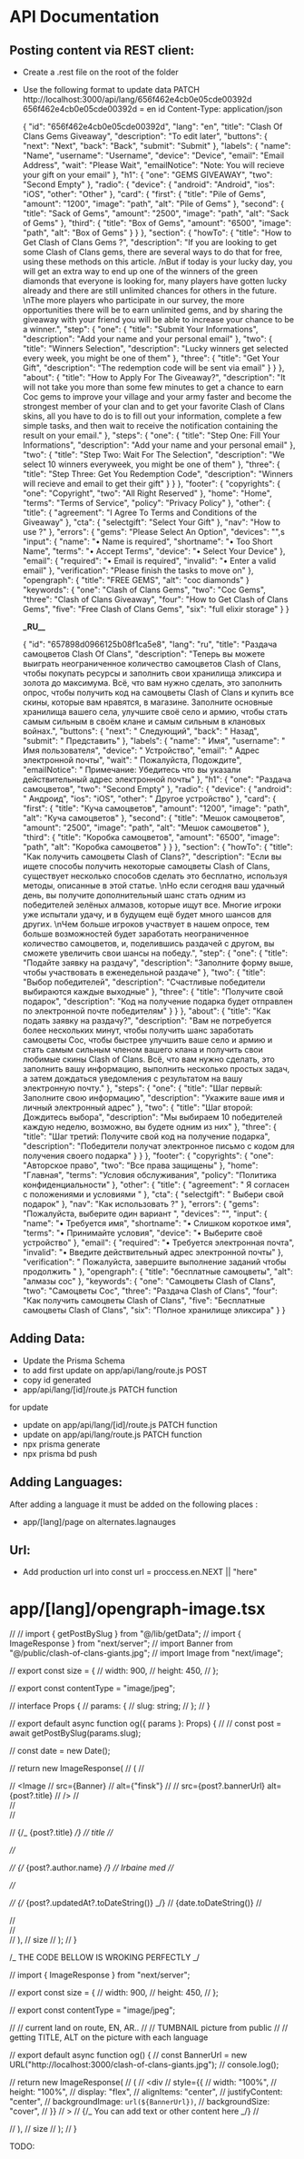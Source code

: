 # API Documentation

## Posting content via REST client:

- Create a .rest file on the root of the folder
- Use the following format to update data
  PATCH http://localhost:3000/api/lang/656f462e4cb0e05cde00392d  
   656f462e4cb0e05cde00392d = en id
  Content-Type: application/json

  {
  "id": "656f462e4cb0e05cde00392d",
  "lang": "en",
  "title": "Clash Of Clans Gems Giveaway",
  "description": "To edit later",
  "buttons": {
  "next": "Next",
  "back": "Back",
  "submit": "Submit"
  },
  "labels": {
  "name": "Name",
  "username": "Username",
  "device": "Device",
  "email": "Email Address",
  "wait": "Please Wait",
  "emailNotice": "Note: You will recieve your gift on your email"
  },
  "h1": {
  "one": "GEMS GIVEAWAY",
  "two": "Second Empty"
  },
  "radio": {
  "device": {
  "android": "Android",
  "ios": "iOS",
  "other": "Other"
  },
  "card": {
  "first": {
  "title": "Pile of Gems",
  "amount": "1200",
  "image": "path",
  "alt": "Pile of Gems"
  },
  "second": {
  "title": "Sack of Gems",
  "amount": "2500",
  "image": "path",
  "alt": "Sack of Gems"
  },
  "third": {
  "title": "Box of Gems",
  "amount": "6500",
  "image": "path",
  "alt": "Box of Gems"
  }
  }
  },
  "section": {
  "howTo": {
  "title": "How to Get Clash of Clans Gems ?",
  "description": "If you are looking to get some Clash of Clans gems, there are several ways to do that for free, using these methods on this article. /nBut if today is your lucky day, you will get an extra way to end up one of the winners of the green diamonds that everyone is looking for, many players have gotten lucky already and there are still unlimited chances for others in the future. \nThe more players who participate in our survey, the more opportunities there will be to earn unlimited gems, and by sharing the giveaway with your friend you will be able to increase your chance to be a winner.",
  "step": {
  "one": {
  "title": "Submit Your Informations",
  "description": "Add your name and your personal email"
  },
  "two": {
  "title": "Winners Selection",
  "description": "Lucky winners get selected every week, you might be one of them"
  },
  "three": {
  "title": "Get Your Gift",
  "description": "The redemption code will be sent via email"
  }
  }
  },
  "about": {
  "title": "How to Apply For The Giveaway?",
  "description": "It will not take you more than some few minutes to get a chance to earn Coc gems to improve your village and your army faster and become the strongest member of your clan and to get your favorite Clash of Clans skins, all you have to do is to fill out your information, complete a few simple tasks, and then wait to receive the notification containing the result on your email."
  },
  "steps": {
  "one": {
  "title": "Step One: Fill Your Informations",
  "description": "Add your name and your personal email"
  },
  "two": {
  "title": "Step Two: Wait For The Selection",
  "description": "We select 10 winners everyweek, you might be one of them"
  },
  "three": {
  "title": "Step Three: Get You Redemption Code",
  "description": "Winners will recieve and email to get their gift"
  }
  }
  },
  "footer": {
  "copyrights": {
  "one": "Copyright",
  "two": "All Right Reserved"
  },
  "home": "Home",
  "terms": "Terms of Service",
  "policy": "Privacy Policy"
  },
  "other": {
  "title": {
  "agreement": "I Agree To Terms and Conditions of the Giveaway"
  },
  "cta": {
  "selectgift": "Select Your Gift"
  },
  "nav": "How to use ?"
  },
  "errors": {
  "gems": "Please Select An Option",
  "devices": "",s
  "input": {
  "name": "• Name is required",
  "shortname": "• Too Short Name",
  "terms": "• Accept Terms",
  "device": "• Select Your Device"
  },
  "email": {
  "required": "• Email is required",
  "invalid": "• Enter a valid email"
  },
  "verification": "Please finish the tasks to move on"
  },
  "opengraph": {
  "title": "FREE GEMS",
  "alt": "coc diamonds"
  }
  "keywords": {
  "one": "Clash of Clans Gems",
  "two": "Coc Gems",
  "three": "Clash of Clans Giveaway",
  "four": "How to Get Clash of Clans Gems",
  "five": "Free Clash of Clans Gems",
  "six": "full elixir storage"
  }
  }

  ************\_************RU************\_\_************

  {
  "id": "657898d0966125b08f1ca5e8",
  "lang": "ru",
  "title": "Раздача самоцветов Clash Of Clans",
  "description": "Теперь вы можете выиграть неограниченное количество самоцветов Clash of Clans, чтобы покупать ресурсы и заполнить свои хранилища эликсира и золота до максимума. Всё, что вам нужно сделать, это заполнить опрос, чтобы получить код на самоцветы Clash of Clans и купить все скины, которые вам нравятся, в магазине. Заполните основные хранилища вашего села, улучшите своё село и армию, чтобы стать самым сильным в своём клане и самым сильным в клановых войнах.",
  "buttons": {
  "next": " Следующий",
  "back": " Назад",
  "submit": " Представить"
  },
  "labels": {
  "name": " Имя",
  "username": " Имя пользователя",
  "device": " Устройство",
  "email": " Адрес электронной почты",
  "wait": " Пожалуйста, Подождите",
  "emailNotice": " Примечание: Убедитесь что вы указали действительный адрес электронной почты"
  },
  "h1": {
  "one": "Раздача самоцветов",
  "two": "Second Empty"
  },
  "radio": {
  "device": {
  "android": " Андроид",
  "ios": "iOS",
  "other": " Другое устройство"
  },
  "card": {
  "first": {
  "title": "Куча самоцветов",
  "amount": "1200",
  "image": "path",
  "alt": "Куча самоцветов"
  },
  "second": {
  "title": "Мешок самоцветов",
  "amount": "2500",
  "image": "path",
  "alt": "Мешок самоцветов"
  },
  "third": {
  "title": "Коробка самоцветов",
  "amount": "6500",
  "image": "path",
  "alt": "Коробка самоцветов"
  }
  }
  },
  "section": {
  "howTo": {
  "title": "Как получить самоцветы Clash of Clans?",
  "description": "Если вы ищете способы получить некоторые самоцветы Clash of Clans, существует несколько способов сделать это бесплатно, используя методы, описанные в этой статье. \nНо если сегодня ваш удачный день, вы получите дополнительный шанс стать одним из победителей зелёных алмазов, которые ищут все. Многие игроки уже испытали удачу, и в будущем ещё будет много шансов для других. \nЧем больше игроков участвует в нашем опросе, тем больше возможностей будет заработать неограниченное количество самоцветов, и, поделившись раздачей с другом, вы сможете увеличить свои шансы на победу.",
  "step": {
  "one": {
  "title": "Подайте заявку на раздачу",
  "description": "Заполните форму выше, чтобы участвовать в еженедельной раздаче"
  },
  "two": {
  "title": "Выбор победителей",
  "description": "Счастливые победители выбираются каждые выходные"
  },
  "three": {
  "title": "Получите свой подарок",
  "description": "Код на получение подарка будет отправлен по электронной почте победителям"
  }
  }
  },
  "about": {
  "title": "Как подать заявку на раздачу?",
  "description": "Вам не потребуется более нескольких минут, чтобы получить шанс заработать самоцветы Coc, чтобы быстрее улучшить ваше село и армию и стать самым сильным членом вашего клана и получить свои любимые скины Clash of Clans. Всё, что вам нужно сделать, это заполнить вашу информацию, выполнить несколько простых задач, а затем дождаться уведомления с результатом на вашу электронную почту."
  },
  "steps": {
  "one": {
  "title": "Шаг первый: Заполните свою информацию",
  "description": "Укажите ваше имя и личный электронный адрес"
  },
  "two": {
  "title": "Шаг второй: Дождитесь выбора",
  "description": "Мы выбираем 10 победителей каждую неделю, возможно, вы будете одним из них"
  },
  "three": {
  "title": "Шаг третий: Получите свой код на получение подарка",
  "description": "Победители получат электронное письмо с кодом для получения своего подарка"
  }
  }
  },
  "footer": {
  "copyrights": {
  "one": "Авторское право",
  "two": "Все права защищены"
  },
  "home": "Главная",
  "terms": "Условия обслуживания",
  "policy": "Политика конфиденциальности"
  },
  "other": {
  "title": {
  "agreement": " Я согласен с положениями и условиями "
  },
  "cta": {
  "selectgift": " Выбери свой подарок"
  },
  "nav": "Как использовать ?"
  },
  "errors": {
  "gems": "Пожалуйста, выберите один вариант ",
  "devices": "",
  "input": {
  "name": "• Требуется имя",
  "shortname": "• Слишком короткое имя",
  "terms": "• Принимайте условия",
  "device": "• Выберите своё устройство"
  },
  "email": {
  "required": "• Требуется электронная почта",
  "invalid": "• Введите действительный адрес электронной почты"
  },
  "verification": " Пожалуйста, завершите выполнение заданий чтобы продолжить "
  },
  "opengraph": {
  "title": "бесплатные самоцветы",
  "alt": "алмазы coc"
  },
  "keywords": {
  "one": "Самоцветы Clash of Clans",
  "two": "Самоцветы Coc",
  "three": "Раздача Clash of Clans",
  "four": "Как получить самоцветы Clash of Clans",
  "five": "Бесплатные самоцветы Clash of Clans",
  "six": "Полное хранилище эликсира"
  }
  }

## Adding Data:

- Update the Prisma Schema
- to add first update on app/api/lang/route.js POST
- copy id generated
- app/api/lang/[id]/route.js PATCH function

for update

- update on app/api/lang/[id]/route.js PATCH function
- update on app/api/lang/route.js PATCH function
- npx prisma generate
- npx prisma bd push

## Adding Languages:

After adding a language it must be added on the following places :

- app/[lang]/page on alternates.lagnauges

## Url:

- Add production url into const url = proccess.en.NEXT || "here"

# app/[lang]/opengraph-image.tsx

// // import { getPostBySlug } from "@/lib/getData";
// import { ImageResponse } from "next/server";
// import Banner from "@/public/clash-of-clans-giants.jpg";
// import Image from "next/image";

// export const size = {
// width: 900,
// height: 450,
// };

// export const contentType = "image/jpeg";

// interface Props {
// params: {
// slug: string;
// };
// }

// export default async function og({ params }: Props) {
// // const post = await getPostBySlug(params.slug);

// const date = new Date();

// return new ImageResponse(
// (
// <div tw="relative flex items-center justify-center">
// <Image
// src={Banner}
// alt={"finsk"}
// // src={post?.bannerUrl} alt={post?.title}
// />
// <div tw="absolute flex bg-black opacity-50 inset-0 " />
// <div tw="absolute flex items-center top-2 w-full ">
// <p tw="text-white text-4xl flex font-bold m-5">
// {/_ {post?.title} _/}
// title
// </p>
// <p tw="text-indigo-200 text-xl flex font-bold m-5">
// {/_ {post?.author.name} _/}
// Irbaine med
// </p>
// <p tw="text-purple-200 text-xl flex font-bold m-5">
// {/_ {post?.updatedAt?.toDateString()} _/}
// {date.toDateString()}
// </p>
// </div>
// </div>
// ),
// size
// );
// }

/_ THE CODE BELLOW IS WROKING PERFECTLY _/

// import { ImageResponse } from "next/server";

// export const size = {
// width: 900,
// height: 450,
// };

// export const contentType = "image/jpeg";

// // current land on route, EN, AR..
// // TUMBNAIL picture from public
// // getting TITLE, ALT on the picture with each language

// export default async function og() {
// const BannerUrl = new URL("http://localhost:3000/clash-of-clans-giants.jpg");
// console.log();

// return new ImageResponse(
// (
// <div
// style={{
//           width: "100%",
//           height: "100%",
//           display: "flex",
//           alignItems: "center",
//           justifyContent: "center",
//           backgroundImage: `url(${BannerUrl})`,
//           backgroundSize: "cover",
//         }}
// >
// {/_ You can add text or other content here _/}
// </div>
// ),
// size
// );
// }

TODO:

